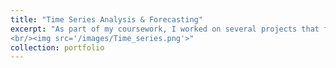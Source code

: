 ```yaml
---
title: "Time Series Analysis & Forecasting"
excerpt: "As part of my coursework, I worked on several projects that focused on applying forecasting methodologies to real-world data. I gained valuable experience in decomposing time series data into trend and seasonal components, identifying patterns using autocorrelation, and incorporating external variables to better explain the behavior of response variables. For our final project, my group implemented a real-life estimator powered by actual electricity consumption data and compared the performance of static and dynamic ARIMA forecasters. Our analysis concluded that the dynamic model consistently outperformed the static model, highlighting the importance of up-to-date data collection in improving forecast accuracy. These projects not only enhanced my understanding of time series analysis but also equipped me with practical skills in selecting and applying the right forecasting methods for industrial applications. Additionally, they underscored the role of accurate forecasting in informing organizational decision-making, making data-driven strategies more effective. [Here](https://metedb.github.io/time-series-analysis/) are the reports and detailed analyses.
<br/><img src='/images/Time_series.png'>"
collection: portfolio
---
```


